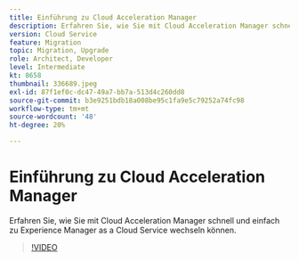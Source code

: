 ```yaml
---
title: Einführung zu Cloud Acceleration Manager
description: Erfahren Sie, wie Sie mit Cloud Acceleration Manager schnell und einfach zu Experience Manager as a Cloud Service wechseln können.
version: Cloud Service
feature: Migration
topic: Migration, Upgrade
role: Architect, Developer
level: Intermediate
kt: 8658
thumbnail: 336689.jpeg
exl-id: 87f1ef0c-dc47-49a7-bb7a-513d4c260dd8
source-git-commit: b3e9251bdb18a008be95c1fa9e5c79252a74fc98
workflow-type: tm+mt
source-wordcount: '48'
ht-degree: 20%

---
```


# Einführung zu Cloud Acceleration Manager

Erfahren Sie, wie Sie mit Cloud Acceleration Manager schnell und einfach zu Experience Manager as a Cloud Service wechseln können.

>[!VIDEO](https://video.tv.adobe.com/v/336689?quality=12&learn=on)
